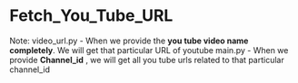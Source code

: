 # Fetch_You_Tube_URL

Note:
video_url.py - When we provide the **you tube video name completely**. We will get that particular URL of youtube
main.py - When we provide **Channel_id** , we will get all you tube urls related to that particular channel_id
